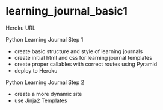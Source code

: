 # learning_journal_basic1

Heroku URL 

Python Learning Journal Step 1
* create basic structure and style of learning journals
* create initial html and css for learning journal templates
* create proper callables with correct routes using Pyramid
* deploy to Heroku

Python Learning Journal Step 2
* create a more dynamic site
* use Jinja2 Templates

